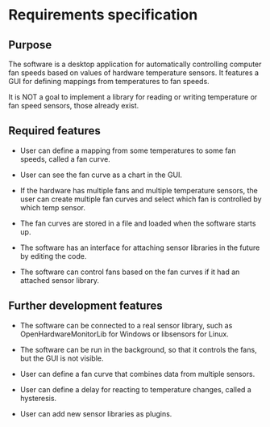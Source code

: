 # Requirements specification

## Purpose

The software is a desktop application for automatically controlling computer fan speeds based on values of hardware temperature sensors. It features a GUI for defining mappings from temperatures to fan speeds.

It is NOT a goal to implement a library for reading or writing temperature or fan speed sensors, those already exist.

## Required features

- User can define a mapping from some temperatures to some fan speeds, called a fan curve.

- User can see the fan curve as a chart in the GUI.

- If the hardware has multiple fans and multiple temperature sensors, the user can create multiple fan curves and select which fan is controlled by which temp sensor.

- The fan curves are stored in a file and loaded when the software starts up.

- The software has an interface for attaching sensor libraries in the future by editing the code.

- The software can control fans based on the fan curves if it had an attached sensor library.

## Further development features

- The software can be connected to a real sensor library, such as OpenHardwareMonitorLib for Windows or libsensors for Linux.

- The software can be run in the background, so that it controls the fans, but the GUI is not visible.

- User can define a fan curve that combines data from multiple sensors.

- User can define a delay for reacting to temperature changes, called a hysteresis.

- User can add new sensor libraries as plugins.